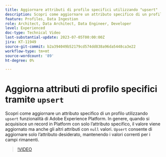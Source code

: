 ```yaml
---
title: Aggiornare attributi di profilo specifici utilizzando "upsert"
description: Scopri come aggiornare un attributo specifico di un profilo utilizzando la funzione "upsert" di Adobe Experience Platform.
feature: Profiles, Data Ingestion
role: Architect, Data Architect, Data Engineer, Developer
level: Experienced
doc-type: Technical Video
last-substantial-update: 2023-07-05T00:00:00Z
jira: KT-11949
source-git-commit: b2a394049b52179cd574dd838a96da5448ca3e22
workflow-type: tm+mt
source-wordcount: '89'
ht-degree: 0%

---
```



# Aggiorna attributi di profilo specifici tramite `upsert`

Scopri come aggiornare un attributo specifico di un profilo utilizzando `upsert` funzionalità di Adobe Experience Platform. In genere, quando si acquisisce un record in Platform con solo l’attributo specifico, il valore viene aggiornato ma anche gli altri attributi con `null` valori. `Upsert` consente di aggiornare solo l’attributo desiderato, mantenendo i valori correnti per i campi rimanenti.

>[!VIDEO](https://video.tv.adobe.com/v/3416133/?learn=on)
